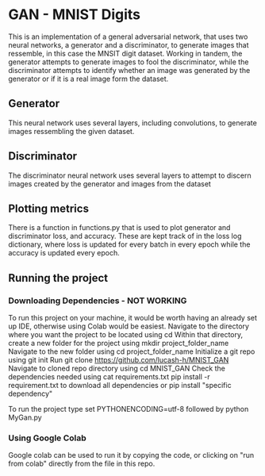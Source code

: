 # GAN - MNIST Digits
This is an implementation of a general adversarial network, that uses two neural networks, a generator and a discriminator, to generate images that ressemble, in this case the MNSIT digit dataset. Working in tandem, the generator attempts to generate images to fool the discriminator, while the discriminator attempts to identify whether an image was generated by the generator or if it is a real image form the dataset.

## Generator
This neural network uses several layers, including convolutions, to generate images ressembling the given dataset.

## Discriminator
The discriminator neural network uses several layers to attempt to discern images created by the generator and images from the dataset

## Plotting metrics
There is a function in functions.py that is used to plot generator and discriminator loss, and accuracy.
These are kept track of in the loss log dictionary, where loss is updated for every batch in every epoch
while the accuracy is updated every epoch. 

## Running the project
### Downloading Dependencies - NOT WORKING
To run this project on your machine, it would be worth having an already set up IDE, otherwise using Colab would be easiest.
Navigate to the directory where you want the project to be located using cd
Within that directory, create a new folder for the project using mkdir project_folder_name
Navigate to the new folder using cd project_folder_name
Initialize a git repo using git init
Run git clone https://github.com/lucash-h/MNIST_GAN
Navigate to cloned repo directory using cd MNIST_GAN
Check the dependencies needed using cat requirements.txt 
pip install -r requirement.txt to download all dependencies
or pip install "specific dependency"

To run the project type
set PYTHONENCODING=utf-8 followed by python MyGan.py

### Using Google Colab
Google colab can be used to run it by copying the code, or clicking on "run from colab" directly from the file in this repo.